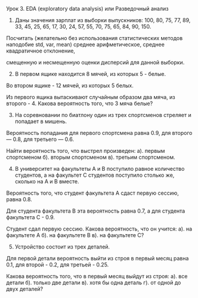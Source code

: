Урок 3. EDA (exploratory data analysis) или Разведочный анализ


1. Даны значения зарплат из выборки выпускников: 100, 80, 75, 77, 89, 33, 45, 25, 65, 17, 30, 24, 57, 55, 70, 75, 65, 84, 90, 150. 

Посчитать (желательно без использования статистических методов наподобие std, var, mean) среднее арифметическое, среднее квадратичное отклонение, 

смещенную и несмещенную оценки дисперсий для данной выборки.


2. В первом ящике находится 8 мячей, из которых 5 - белые. 

Во втором ящике - 12 мячей, из которых 5 белых. 

Из первого ящика вытаскивают случайным образом два мяча, из второго - 4. Какова вероятность того, что 3 мяча белые?


3. На соревновании по биатлону один из трех спортсменов стреляет и попадает в мишень. 

Вероятность попадания для первого спортсмена равна 0.9, для второго — 0.8, для третьего — 0.6. 

Найти вероятность того, что выстрел произведен: a). первым спортсменом б). вторым спортсменом в). третьим спортсменом.


4. В университет на факультеты A и B поступило равное количество студентов, а на факультет C студентов поступило столько же, сколько на A и B вместе. 

Вероятность того, что студент факультета A сдаст первую сессию, равна 0.8. 

Для студента факультета B эта вероятность равна 0.7, а для студента факультета C - 0.9. 

Студент сдал первую сессию. Какова вероятность, что он учится: a). на факультете A б). на факультете B в). на факультете C?


5. Устройство состоит из трех деталей. 

Для первой детали вероятность выйти из строя в первый месяц равна 0.1, для второй - 0.2, для третьей - 0.25. 

Какова вероятность того, что в первый месяц выйдут из строя: а). все детали б). только две детали в). хотя бы одна деталь г). от одной до двух деталей?
